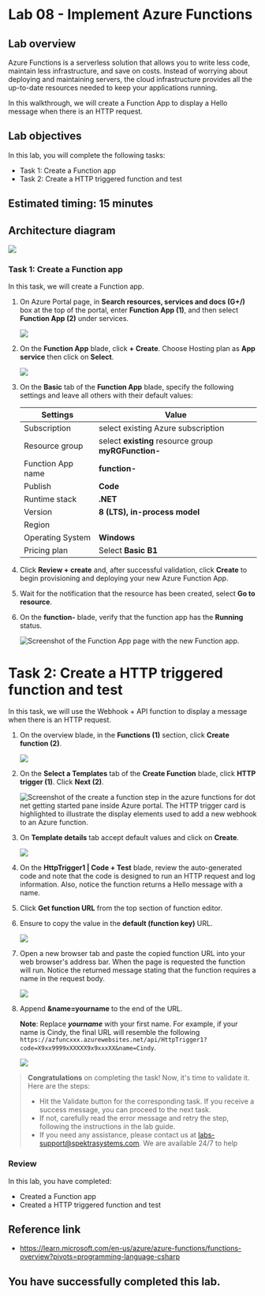 # Lab 08 - Implement Azure Functions

## Lab overview

Azure Functions is a serverless solution that allows you to write less code, maintain less infrastructure, and save on costs. Instead of worrying about deploying and maintaining servers, the cloud infrastructure provides all the up-to-date resources needed to keep your applications running.

In this walkthrough, we will create a Function App to display a Hello message when there is an HTTP request.

## Lab objectives

In this lab, you will complete the following tasks:

+ Task 1: Create a Function app
+ Task 2: Create a HTTP triggered function and test

## Estimated timing: 15 minutes

## Architecture diagram

![](../images/az900lab08.PNG) 

### Task 1: Create a Function app

In this task, we will create a Function app.

1. On Azure Portal page, in **Search resources, services and docs (G+/)** box at the top of the portal, enter **Function App (1)**, and then select **Function App (2)** under services.

    ![](../images/lab8-image1.png)
      
1. On the **Function App** blade, click **+ Create**. Choose Hosting plan as **App service** then click on **Select**.

   ![](../images/8-1.png)

1. On the **Basic** tab of the **Function App** blade, specify the following settings and leave all others with their default values: 

    | Settings | Value |
    | -- | --|
    | Subscription | select existing Azure subscription |
    | Resource group | select **existing** resource group **myRGFunction-<inject key="DeploymentID" enableCopy="false"/>** |
    | Function App name | **function-<inject key="DeploymentID" enableCopy="false"/>**|
    | Publish | **Code**|
    | Runtime stack | **.NET** |
    | Version | **8 (LTS), in-process model** |
    | Region | **<inject key="Region" enableCopy="false"/>**|
    | Operating System  | **Windows**|
    | Pricing plan | Select **Basic B1** | 
        
1. Click **Review + create** and, after successful validation, click **Create** to begin provisioning and deploying your new Azure Function App.

1. Wait for the notification that the resource has been created, select **Go to resource**.

1. On the **function-<inject key="DeploymentID" enableCopy="false"/>** blade, verify that the function app has the **Running** status.  

    ![Screenshot of the Function App page with the new Function app.](../images/functionapp.png)

# Task 2: Create a HTTP triggered function and test

In this task, we will use the Webhook + API function to display a message when there is an HTTP request. 

1. On the overview blade, in the **Functions (1)** section, click **Create function (2)**.

    ![](../images/creatfunc.png)

1. On the **Select a Templates** tab of the **Create Function** blade, click **HTTP trigger (1)**. Click **Next (2)**.  

    ![Screenshot of the create a function step in the azure functions for dot net getting started pane inside Azure portal. The HTTP trigger card is highlighted to illustrate the display elements used to add a new webhook to an Azure function.](../images/fun4.png)

1. On **Template details** tab accept default values and click on **Create**.

   ![](../images/fun5.png)

1. On the **HttpTrigger1 \| Code + Test** blade, review the auto-generated code and note that the code is designed to run an HTTP request and log information. Also, notice the function returns a Hello message with a name. 

1. Click **Get function URL** from the top section of function editor. 

1. Ensure to copy the value in the **default (function key)** URL. 

   ![](../images/fun1.png)
   
1. Open a new browser tab and paste the copied function URL into your web browser's address bar. When the page is requested the function will run. Notice the returned message stating that the function requires a name in the request body.

    ![](../images/fun2.png)
   
1. Append **&name=yourname** to the end of the URL.

    **Note**: Replace ***yourname*** with your first name. For example, if your name is Cindy, the final URL will resemble the following `https://azfuncxxx.azurewebsites.net/api/HttpTrigger1?code=X9xx9999xXXXXX9x9xxxXX&name=Cindy`.

     ![](../images/fun6.png)
   
<validation step="aa3ef50a-af7a-4070-b8a1-75c0a741eb60" />

> **Congratulations** on completing the task! Now, it's time to validate it. Here are the steps:
> - Hit the Validate button for the corresponding task. If you receive a success message, you can proceed to the next task. 
> - If not, carefully read the error message and retry the step, following the instructions in the lab guide.
> - If you need any assistance, please contact us at labs-support@spektrasystems.com. We are available 24/7 to help

### Review
In this lab, you have completed:
- Created a Function app
- Created a HTTP triggered function and test

## Reference link

- https://learn.microsoft.com/en-us/azure/azure-functions/functions-overview?pivots=programming-language-csharp
  
## You have successfully completed this lab.
